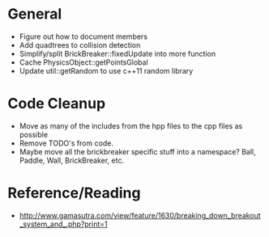 # General
* Figure out how to document members
* Add quadtrees to collision detection
* Simplify/split BrickBreaker::fixedUpdate into more function
* Cache PhysicsObject::getPointsGlobal
* Update util::getRandom to use c++11 random library

# Code Cleanup
* Move as many of the includes from the hpp files to the cpp files as possible
* Remove TODO's from code.
* Maybe move all the brickbreaker specific stuff into a namespace? Ball, Paddle, Wall, BrickBreaker, etc.

# Reference/Reading
* http://www.gamasutra.com/view/feature/1630/breaking_down_breakout_system_and_.php?print=1